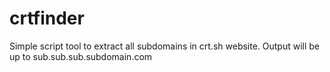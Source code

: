 # crtfinder
Simple script tool to extract all subdomains in crt.sh website. Output will be up to sub.sub.sub.subdomain.com
